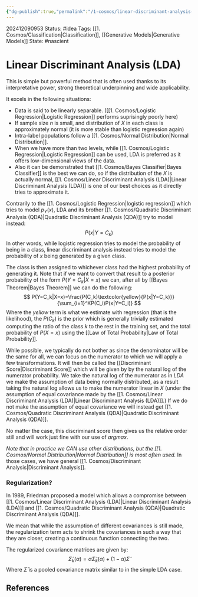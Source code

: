 ```yaml
---
{"dg-publish":true,"permalink":"/1-cosmos/linear-discriminant-analysis-lda/","created":"2024-12-09T09:51:58.437-05:00","updated":"2024-12-13T09:17:05.788-05:00"}
---
```


202412090953
Status: #idea
Tags: [[1. Cosmos/Classification\|Classification]], [[Generative Models\|Generative Models]]
State: #nascient
# Linear Discriminant Analysis (LDA)

This is simple but powerful method that is often used thanks to its interpretative power, strong theoretical underpinning and wide applicability.

It excels in the following situations:
- Data is said to be linearly separable. ([[1. Cosmos/Logistic Regression\|Logistic Regression]] performs suprisingly poorly here)
- If sample size $n$ is small, and distribution of $X$ in each class is approximately normal (it is more stable than logistic regression again)
- Intra-label populations follow a [[1. Cosmos/Normal Distribution\|Normal Distribution]].
- When we have more than two levels, while [[1. Cosmos/Logistic Regression\|Logistic Regression]] can be used, LDA is preferred as it offers low-dimensional views of the data.
- Also it can be demonstrated that [[1. Cosmos/Bayes Classifier\|Bayes Classifier]] is the best we can do, so if the distribution of the $X$ is actually normal, [[1. Cosmos/Linear Discriminant Analysis (LDA)\|Linear Discriminant Analysis (LDA)]] is one of our best choices as it directly tries to approximate it.

Contrarily to the [[1. Cosmos/Logistic Regression\|logistic regression]] which tries to model $p_Y(x)$,  LDA and its brother [[1. Cosmos/Quadratic Discriminant Analysis (QDA)\|Quadratic Discriminant Analysis (QDA)]] try to model instead:
$$
P(x|Y=C_k)
$$
In other words, while logistic regression tries to model the probability of being in a class, linear discriminant analysis instead tries to model the probability of $x$ being generated by a given class.

The class is then assigned to whichever class had the highest probability of generating it. Note that if we want to convert that result to a posterior probability of the form $P(Y=C_k|X=x)$ we can, after all by [[Bayes Theorem\|Bayes Theorem]] we can do the following:
$$
P(Y=C_k|X=x)=\frac{P(C_k)\textcolor{yellow}{P(x|Y=C_k)}}{\sum_{i=1}^KP(C_i)P(x|Y=C_i)}
$$
Where the *yellow* term is what we estimate with regression (that is the likelihood), the $P(C_k)$ is the prior which is generally trivially estimated computing the ratio of the class $k$ to the rest in the training set, and the total probability of $P(X=x)$ using the [[Law of Total Probability\|Law of Total Probability]].

While possible, we typically do not bother as since the denominator will be the same for all, we can focus on the numerator to which we will apply a few transformations. It will then be called the [[Discriminant Score\|Discriminant Score]] which will be given by by the natural log of the numerator probability. 
We take the natural log of the numerator as in $LDA$ we make the assumption of data being normally distributed, as a result taking the natural log allows us to make the numerator linear in $X$ (under the assumption of equal covariance made by the [[1. Cosmos/Linear Discriminant Analysis (LDA)\|Linear Discriminant Analysis (LDA)]].)
If we do not make the assumption of equal covariance we will instead get [[1. Cosmos/Quadratic Discriminant Analysis (QDA)\|Quadratic Discriminant Analysis (QDA)]].

No matter the case, this discriminant score then gives us the relative order still and will work just fine with our use of $argmax$.

*Note that in practice we CAN use other distributions, but the [[1. Cosmos/Normal Distribution\|Normal Distribution]] is most often used.* In those cases, we have general [[1. Cosmos/Discriminant Analysis\|Discriminant Analysis]].

### Regularization?
In 1989, Friedman proposed a model which allows a compromise between [[1. Cosmos/Linear Discriminant Analysis (LDA)\|Linear Discriminant Analysis (LDA)]] and [[1. Cosmos/Quadratic Discriminant Analysis (QDA)\|Quadratic Discriminant Analysis (QDA)]].

We mean that while the assumption of different covariances is still made, the regularization term acts to shrink the covariances in such a way that they are closer, creating a continuous function connecting the two.

The regularized covariance matrices are given by:
$$
\hat \Sigma_k(\alpha)=\alpha\hat \Sigma_k(\alpha)+(1-\alpha)\hat \Sigma
$$
Where $\hat \Sigma$ is a pooled covariance matrix similar to in the simple LDA case.


## References
